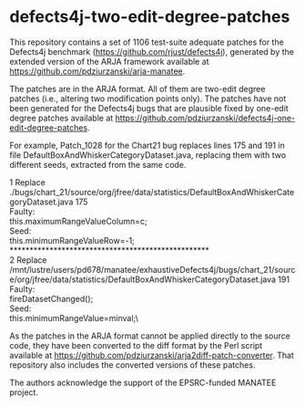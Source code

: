 # defects4j-two-edit-degree-patches

This repository contains a set of 1106 test-suite adequate patches for the Defects4j benchmark (https://github.com/rjust/defects4j), generated by the extended version of the ARJA framework available at https://github.com/pdziurzanski/arja-manatee.



The patches are in the ARJA format. All of them are two-edit degree patches (i.e., altering two modification points only). The patches have not been generated for the Defects4j bugs that are plausible fixed by one-edit degree patches available at https://github.com/pdziurzanski/defects4j-one-edit-degree-patches.

For example, Patch_1028 for the Chart21 bug replaces lines 175 and 191 in file DefaultBoxAndWhiskerCategoryDataset.java, replacing them with two different seeds, extracted from the same code.

1 Replace ./bugs/chart_21/source/org/jfree/data/statistics/DefaultBoxAndWhiskerCategoryDataset.java 175\
Faulty:\
this.maximumRangeValueColumn=c;\
Seed:\
this.minimumRangeValueRow=-1;\
**************************************************\
2 Replace /mnt/lustre/users/pd678/manatee/exhaustiveDefects4j/bugs/chart_21/source/org/jfree/data/statistics/DefaultBoxAndWhiskerCategoryDataset.java 191\
Faulty:\
fireDatasetChanged();\
Seed:\
this.minimumRangeValue=minval;\

As the patches in the ARJA format cannot be applied directly to the source code, they have been converted to the diff format by the Perl script available at https://github.com/pdziurzanski/arja2diff-patch-converter. That repository also includes the converted versions of these patches.

The authors acknowledge the support of the EPSRC-funded MANATEE project. 

